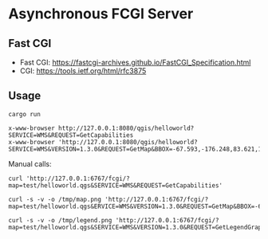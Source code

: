 Asynchronous FCGI Server
========================

Fast CGI
--------

* Fast CGI: https://fastcgi-archives.github.io/FastCGI_Specification.html
* CGI: https://tools.ietf.org/html/rfc3875

Usage
-----

    cargo run

    x-www-browser http://127.0.0.1:8080/qgis/helloworld?SERVICE=WMS&REQUEST=GetCapabilities
    x-www-browser 'http://127.0.0.1:8080/qgis/helloworld?SERVICE=WMS&VERSION=1.3.0&REQUEST=GetMap&BBOX=-67.593,-176.248,83.621,182.893&CRS=EPSG:4326&WIDTH=515&HEIGHT=217&LAYERS=Country,Hello&STYLES=,&FORMAT=image/png;%20mode%3D8bit&DPI=96&TRANSPARENT=TRUE'

Manual calls:

    curl 'http://127.0.0.1:6767/fcgi/?map=test/helloworld.qgs&SERVICE=WMS&REQUEST=GetCapabilities'

    curl -s -v -o /tmp/map.png 'http://127.0.0.1:6767/fcgi/?map=test/helloworld.qgs&ERVICE=WMS&VERSION=1.3.0&REQUEST=GetMap&BBOX=-67.593,-176.248,83.621,182.893&CRS=EPSG:4326&WIDTH=515&HEIGHT=217&LAYERS=Country,Hello&STYLES=,&FORMAT=image/png;%20mode%3D8bit&DPI=96&TRANSPARENT=TRUE'

    curl -s -v -o /tmp/legend.png 'http://127.0.0.1:6767/fcgi/?map=test/helloworld.qgs&SERVICE=WMS&VERSION=1.3.0&REQUEST=GetLegendGraphic&LAYER=Country&FORMAT=image/png&STYLE=default&SLD_VERSION=1.1.0&TRANSPARENT=true'
